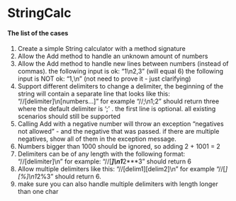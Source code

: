 # StringCalc

#### The list of the cases

1.  Create a simple String calculator with a method signature
2.  Allow the Add method to handle an unknown amount of numbers
3.  Allow the Add method to handle new lines between numbers (instead of commas).
    the following input is ok: “1\n2,3” (will equal 6)
    the following input is NOT ok: “1,\n” (not need to prove it - just clarifying)
4.  Support different delimiters
    to change a delimiter, the beginning of the string will contain a separate line that looks like this: “//[delimiter]\n[numbers…]” 
    for example “//;\n1;2” should return three where the default delimiter is ‘;’ .
    the first line is optional. all existing scenarios should still be supported
5.  Calling Add with a negative number will throw an exception “negatives not allowed” - and the negative that was passed. 
    if there are multiple negatives, show all of them in the exception message.
6.  Numbers bigger than 1000 should be ignored, so adding 2 + 1001 = 2
7.  Delimiters can be of any length with the following format: “//[delimiter]\n” for example: “//[***]\n1***2***3” should return 6
8.  Allow multiple delimiters like this: “//[delim1][delim2]\n” for example “//[*][%]\n1*2%3” should return 6.
9.  make sure you can also handle multiple delimiters with length longer than one char


